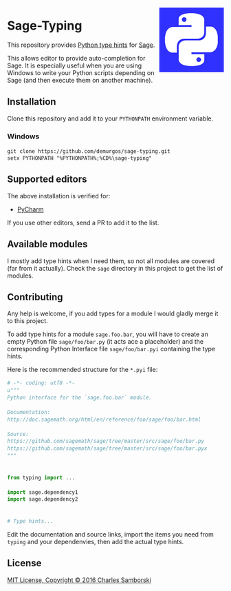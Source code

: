 <img
  src="./logo.png"
  alt="Sage Typing Logo"
  title="Sage Typing"
  align="right"
/>

# Sage-Typing

This repository provides [Python type hints][typing-pep] for [Sage][sage-website].

This allows editor to provide auto-completion for Sage. It is especially useful when you are
using Windows to write your Python scripts depending on Sage (and then execute them on
another machine).

[typing-pep]: https://www.python.org/dev/peps/pep-0484/
[sage-website]: http://www.sagemath.org/

## Installation

Clone this repository and add it to your `PYTHONPATH` environment variable.

### Windows

```shell
git clone https://github.com/demurgos/sage-typing.git
setx PYTHONPATH "%PYTHONPATH%;%CD%\sage-typing"
```

## Supported editors

The above installation is verified for:

- [PyCharm][pycharm-website]

If you use other editors, send a PR to add it to the list.

[pycharm-website]: https://www.jetbrains.com/pycharm/

## Available modules

I mostly add type hints when I need them, so not all modules are covered (far from it
actually). Check the `sage` directory in this project to get the list of modules.

## Contributing

Any help is welcome, if you add types for a module I would gladly merge it to this project.

To add type hints for a module `sage.foo.bar`, you will have to create an empty Python file
`sage/foo/bar.py` (it acts ace a placeholder) and the corresponding Python Interface
file `sage/foo/bar.pyi` containing the type hints.

Here is the recommended structure for the `*.pyi` file:

```python
# -*- coding: utf8 -*-
u"""
Python interface for the `sage.foo.bar` module.

Documentation:
http://doc.sagemath.org/html/en/reference/foo/sage/foo/bar.html

Source:
https://github.com/sagemath/sage/tree/master/src/sage/foo/bar.py
https://github.com/sagemath/sage/tree/master/src/sage/foo/bar.pyx
"""


from typing import ...

import sage.dependency1
import sage.dependency2


# Type hints...
```

Edit the documentation and source links, import the items you need from `typing` and your
dependenvies, then add the actual type hints.

## License

[MIT License, Copyright © 2016 Charles Samborski](./LICENSE.txt)
